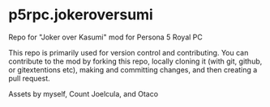 # p5rpc.jokeroversumi
Repo for "Joker over Kasumi" mod for Persona 5 Royal PC

This repo is primarily used for version control and contributing. You can contribute to the mod by forking this repo, locally cloning it (with git, github, or gitextentions etc), making and committing changes, and then creating a pull request. 

Assets by myself, Count Joelcula, and Otaco
